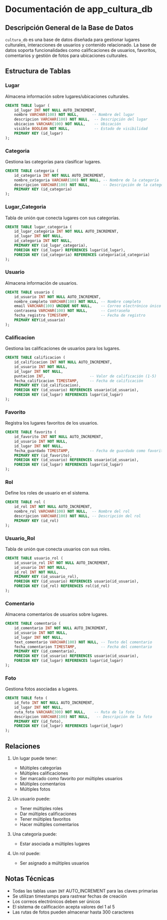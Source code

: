 # Documentación de app_cultura_db

## Descripción General de la Base de Datos
`cultura_db` es una base de datos diseñada para gestionar lugares culturales, interacciones de usuarios y contenido relacionado. La base de datos soporta funcionalidades como calificaciones de usuarios, favoritos, comentarios y gestión de fotos para ubicaciones culturales.

## Estructura de Tablas

### Lugar
Almacena información sobre lugares/ubicaciones culturales.
```sql
CREATE TABLE lugar (
    id_lugar INT NOT NULL AUTO_INCREMENT,
    nombre VARCHAR(100) NOT NULL,      -- Nombre del lugar
    descripcion VARCHAR(100) NOT NULL,  -- Descripción del lugar
    ubicacion VARCHAR(100) NOT NULL,    -- Ubicación
    visible BOOLEAN NOT NULL,           -- Estado de visibilidad
    PRIMARY KEY (id_lugar)
);
```

### Categoria
Gestiona las categorías para clasificar lugares.
```sql
CREATE TABLE categoria (
    id_categoria INT NOT NULL AUTO_INCREMENT,
    nombre_categoria VARCHAR(100) NOT NULL, -- Nombre de la categoría
    descripcion VARCHAR(100) NOT NULL,      -- Descripción de la categoría
    PRIMARY KEY (id_categoria)
);
```

### Lugar_Categoria
Tabla de unión que conecta lugares con sus categorías.
```sql
CREATE TABLE lugar_categoria (
    id_lugar_categoria INT NOT NULL AUTO_INCREMENT,
    id_lugar INT NOT NULL,
    id_categoria INT NOT NULL,
    PRIMARY KEY (id_lugar_categoria),
    FOREIGN KEY (id_lugar) REFERENCES lugar(id_lugar),
    FOREIGN KEY (id_categoria) REFERENCES categoria(id_categoria)
);
```

### Usuario
Almacena información de usuarios.
```sql
CREATE TABLE usuario (
    id_usuario INT NOT NULL AUTO_INCREMENT,
    nombre_completo VARCHAR(100) NOT NULL, -- Nombre completo
    email VARCHAR(100) UNIQUE NOT NULL,    -- Correo electrónico único
    contrasena VARCHAR(100) NOT NULL,      -- Contraseña
    fecha_registro TIMESTAMP,              -- Fecha de registro
    PRIMARY KEY(id_usuario)
);
```

### Calificacion
Gestiona las calificaciones de usuarios para los lugares.
```sql
CREATE TABLE calificacion (
    id_calificacion INT NOT NULL AUTO_INCREMENT,
    id_usuario INT NOT NULL,
    id_lugar INT NOT NULL,
    puntacion INT,                    -- Valor de calificación (1-5)
    fecha_calificacion TIMESTAMP,     -- Fecha de calificación
    PRIMARY KEY (id_calificacion),
    FOREIGN KEY (id_usuario) REFERENCES usuario(id_usuario),
    FOREIGN KEY (id_lugar) REFERENCES lugar(id_lugar)
);
```

### Favorito
Registra los lugares favoritos de los usuarios.
```sql
CREATE TABLE favorito (
    id_favorito INT NOT NULL AUTO_INCREMENT,
    id_usuario INT NOT NULL,
    id_lugar INT NOT NULL,
    fecha_guardado TIMESTAMP,         -- Fecha de guardado como favorito
    PRIMARY KEY (id_favorito),
    FOREIGN KEY (id_usuario) REFERENCES usuario(id_usuario),
    FOREIGN KEY (id_lugar) REFERENCES lugar(id_lugar)
);
```

### Rol
Define los roles de usuario en el sistema.
```sql
CREATE TABLE rol (
    id_rol INT NOT NULL AUTO_INCREMENT,
    nombre_rol VARCHAR(100) NOT NULL,  -- Nombre del rol
    descripcion VARCHAR(100) NOT NULL, -- Descripción del rol
    PRIMARY KEY (id_rol)
);
```

### Usuario_Rol
Tabla de unión que conecta usuarios con sus roles.
```sql
CREATE TABLE usuario_rol (
    id_usuario_rol INT NOT NULL AUTO_INCREMENT,
    id_usuario INT NOT NULL,
    id_rol INT NOT NULL,
    PRIMARY KEY (id_usuario_rol),
    FOREIGN KEY (id_usuario) REFERENCES usuario(id_usuario),
    FOREIGN KEY (id_rol) REFERENCES rol(id_rol)
);
```

### Comentario
Almacena comentarios de usuarios sobre lugares.
```sql
CREATE TABLE comentario (
    id_comentario INT NOT NULL AUTO_INCREMENT,
    id_usuario INT NOT NULL,
    id_lugar INT NOT NULL,
    text_comentario VARCHAR(100) NOT NULL, -- Texto del comentario
    fecha_comentarion TIMESTAMP,           -- Fecha del comentario
    PRIMARY KEY (id_comentario),
    FOREIGN KEY (id_usuario) REFERENCES usuario(id_usuario),
    FOREIGN KEY (id_lugar) REFERENCES lugar(id_lugar)
);
```

### Foto
Gestiona fotos asociadas a lugares.
```sql
CREATE TABLE foto (
    id_foto INT NOT NULL AUTO_INCREMENT,
    id_lugar INT NOT NULL,
    ruta_foto VARCHAR(300) NOT NULL,    -- Ruta de la foto
    descripcion VARCHAR(100) NOT NULL,   -- Descripción de la foto
    PRIMARY KEY (id_foto),
    FOREIGN KEY (id_lugar) REFERENCES lugar(id_lugar)
);
```

## Relaciones

1. Un lugar puede tener:
   - Múltiples categorías
   - Múltiples calificaciones
   - Ser marcado como favorito por múltiples usuarios
   - Múltiples comentarios
   - Múltiples fotos

2. Un usuario puede:
   - Tener múltiples roles
   - Dar múltiples calificaciones
   - Tener múltiples favoritos
   - Hacer múltiples comentarios

3. Una categoría puede:
   - Estar asociada a múltiples lugares

4. Un rol puede:
   - Ser asignado a múltiples usuarios

## Notas Técnicas
- Todas las tablas usan `INT` AUTO_INCREMENT para las claves primarias
- Se utilizan timestamps para rastrear fechas de creación
- Los correos electrónicos deben ser únicos
- El sistema de calificación acepta valores del 1 al 5
- Las rutas de fotos pueden almacenar hasta 300 caracteres
